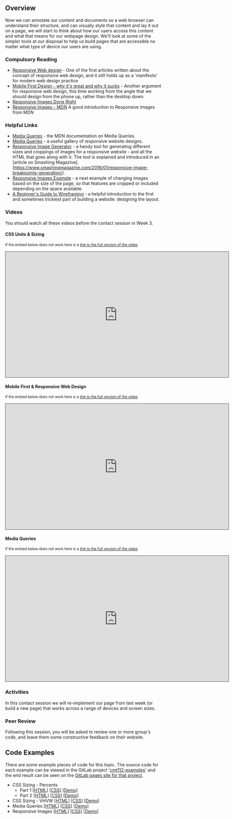 ## Overview
Now we can annotate our content and documents so a web browser can understand their structure, and can visually style that content and lay it out on a page, we will start to think about how our users access this content and what that means for our webpage design. We'll look at some of the simpler tools at our disposal to help us build pages that are accessible no matter what type of device our users are using.

### Compulsory Reading

* [Responsive Web design](https://alistapart.com/article/responsive-web-design) - One of the first articles written about the concept of responsive web design, and it still holds up as a 'manifesto' for modern web design practice
* [Mobile First Design - why it's great and why it sucks](https://mayvendev.com/blog/mobilefirst) - Another argument for responsive web design, this time working from the angle that we should design from the phone up, rather than the desktop down.
* [Responsive Images Done Right](https://www.smashingmagazine.com/2014/05/responsive-images-done-right-guide-picture-srcset/)
* [Responsive Images - MDN](https://developer.mozilla.org/en-US/docs/Learn/HTML/Multimedia_and_embedding/Responsive_images) A good introduction to Responsive Images from MDN

### Helpful Links

* [Media Queries](https://developer.mozilla.org/en-US/docs/Web/CSS/Media_Queries) - the MDN documentation on Media Queries.
* [Media Queries](https://mediaqueri.es/) - a useful gallery of responsive website designs.
* [Responsive Image Generator](https://www.responsivebreakpoints.com/) - a handy tool for generating different sizes and croppings of images for a responsive website - and all the HTML that goes along with it. The tool is explained and introduced in an [article on Smashing Magazine].(https://www.smashingmagazine.com/2016/01/responsive-image-breakpoints-generation/).
* [Responsive Images Example](https://ericportis.com/etc/cloudinary/) - a neat example of changing images based on the size of the page, so that features are cropped or included depending on the space available.
* [A Beginner's Guide to Wireframing](https://webdesign.tutsplus.com/articles/a-beginners-guide-to-wireframing--webdesign-7399) - a helpful introduction to the first and sometimes trickiest part of building a website: designing the layout.

### Videos

You should watch all these videos before the contact session in Week 3.

#### CSS Units & Sizing

<p><small>If the embed below does not work here is a <a href="https://cardiff.cloud.panopto.eu/Panopto/Pages/Viewer.aspx?id=a39350f5-9ad9-45d2-bb72-a899fa677ed5" target="blank">link to the full version of the video</a></small></p>
<iframe src="https://cardiff.cloud.panopto.eu/Panopto/Pages/Embed.aspx?id=a39350f5-9ad9-45d2-bb72-a899fa677ed5&v=1" width="720" height="405" style="padding: 0px; border: 1px solid #464646;" frameborder="0" allowfullscreen allow="autoplay"></iframe>

#### Mobile First & Responsive Web Design

<p><small>If the embed below does not work here is a <a href="https://cardiff.cloud.panopto.eu/Panopto/Pages/Viewer.aspx?id=f79f2d9f-47d2-4c67-8232-9e68f7252249" target="blank">link to the full version of the video</a></small></p>
<iframe src="https://cardiff.cloud.panopto.eu/Panopto/Pages/Embed.aspx?id=f79f2d9f-47d2-4c67-8232-9e68f7252249&v=1" width="720" height="405" style="padding: 0px; border: 1px solid #464646;" frameborder="0" allowfullscreen allow="autoplay"></iframe>

#### Media Queries

<p><small>If the embed below does not work here is a <a href="https://cardiff.cloud.panopto.eu/Panopto/Pages/Viewer.aspx?id=9a1b9582-6189-421b-93f5-80a9409a1e9d" target="blank">link to the full version of the video</a></small></p>
<iframe src="https://cardiff.cloud.panopto.eu/Panopto/Pages/Embed.aspx?id=9a1b9582-6189-421b-93f5-80a9409a1e9d&v=1" width="720" height="405" style="padding: 0px; border: 1px solid #464646;" frameborder="0" allowfullscreen allow="autoplay"></iframe>


### Activities

In this contact session we will re-implement our page from last week (or build a new page) that works across a range of devices and screen sizes.

### Peer Review

Following this session, you will be asked to review one or more group's code, and leave them some constructive feedback on their website.  

## Code Examples

There are some example pieces of code for this topic. The source code for each example can be viewed in the GitLab project '[cmt112-examples](https://gitlab.cs.cf.ac.uk/scm2mjc/cmt112-examples)' and the end result can be seen on the [GitLab pages site for that project](http://scm2mjc.pages.cs.cf.ac.uk/cmt112-examples/).


* CSS Sizing - Percents 
    * Part 1 [[HTML]](https://gitlab.cs.cf.ac.uk/scm2mjc/cmt112-examples/blob/master/1-4/css-sizing/percents/1/index.html) [[CSS]](https://gitlab.cs.cf.ac.uk/scm2mjc/cmt112-examples/blob/master/1-4/css-sizing/percents/1/css/style.css) [[Demo]](http://scm2mjc.pages.cs.cf.ac.uk/cmt112-examples/1-4/css-sizing/percents/1/)
    * Part 2 [[HTML]](https://gitlab.cs.cf.ac.uk/scm2mjc/cmt112-examples/blob/master/1-4/css-sizing/percents/2/index.html) [[CSS]](https://gitlab.cs.cf.ac.uk/scm2mjc/cmt112-examples/blob/master/1-4/css-sizing/percents/2/css/style.css) [[Demo]](http://scm2mjc.pages.cs.cf.ac.uk/cmt112-examples/1-4/css-sizing/percents/2/)
* CSS Sizing - VHVW [[HTML]](https://gitlab.cs.cf.ac.uk/scm2mjc/cmt112-examples/blob/master/1-4/css-sizing/vhvw/index.html) [[CSS]](https://gitlab.cs.cf.ac.uk/scm2mjc/cmt112-examples/blob/master/1-4/css-sizing/vhvw/css/style.css) [[Demo]](http://scm2mjc.pages.cs.cf.ac.uk/cmt112-examples/1-4/css-sizing/vhvw/)
* Media Queries [[HTML]](https://gitlab.cs.cf.ac.uk/scm2mjc/cmt112-examples/blob/master/1-4/media-query/index.html) [[CSS]](https://gitlab.cs.cf.ac.uk/scm2mjc/cmt112-examples/blob/master/1-4/media-query/css/style.css) [[Demo]](http://scm2mjc.pages.cs.cf.ac.uk/cmt112-examples/1-4/media-query/)
* Responsive Images [[HTML]](https://gitlab.cs.cf.ac.uk/scm2mjc/cmt112-examples/blob/master/1-4/images/index.html) [[CSS]](https://gitlab.cs.cf.ac.uk/scm2mjc/cmt112-examples/blob/master/1-4/images/css/style.css) [[Demo]](http://scm2mjc.pages.cs.cf.ac.uk/cmt112-examples/1-4/images/)

